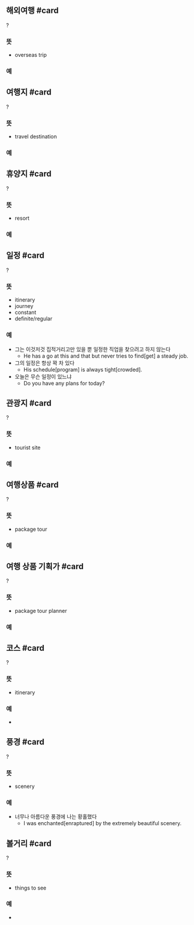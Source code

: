 
## 해외여행 #card
?
### 뜻
- overseas trip
### 예
<!--SR:!2025-01-24,41,252-->

## 여행지 #card
?
### 뜻
- travel destination
### 예
<!--SR:!2025-05-19,181,272-->

## 휴양지 #card
?
### 뜻
- resort
### 예
<!--SR:!2025-02-21,69,226-->

## 일정 #card
?
### 뜻
- itinerary
- journey
- constant
- definite/regular
### 예
- 그는 이것저것 집적거리고만 있을 뿐 일정한 직업을 찾으려고 하지 않는다
	- He has a go at this and that but never tries to find[get] a steady job.
- 그의 일정은 항상 꽉 차 있다
	- His schedule[program] is always tight[crowded].
- 오늘은 무슨 일정이 있느냐
	- Do you have any plans for today?
<!--SR:!2025-02-22,121,290-->

## 관광지 #card
?
### 뜻
- tourist site
### 예
<!--SR:!2025-01-02,11,147-->

## 여행상품 #card
?
### 뜻
- package tour
### 예
<!--SR:!2025-04-19,126,247-->

## 여행 상품 기획가 #card
?
### 뜻
- package tour planner
### 예
<!--SR:!2025-03-18,145,304-->

## 코스 #card
?
### 뜻
- itinerary
### 예
-

## 풍경 #card
?
### 뜻
- scenery
### 예
- 너무나 아름다운 풍경에 나는 황홀했다
	- I was enchanted[enraptured] by the extremely beautiful scenery.

## 볼거리 #card
?
### 뜻
- things to see
### 예
-
